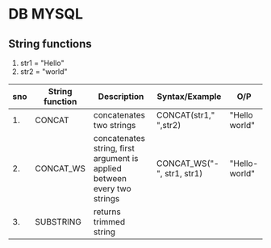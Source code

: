 # DB MYSQL

## String functions

1. str1 = "Hello"
2. str2 = "world"

| sno | String function | Description                                                              | Syntax/Example             | O/P           |
| --- | --------------- | ------------------------------------------------------------------------ | -------------------------- | ------------- |
| 1.  | CONCAT          | concatenates two strings                                                 | CONCAT(str1," ",str2)      | "Hello world" |
| 2.  | CONCAT_WS       | concatenates string, first argument is applied between every two strings | CONCAT_WS("-", str1, str1) | "Hello-world" |
| 3.  | SUBSTRING       | returns trimmed string                                                   |                            |               |
